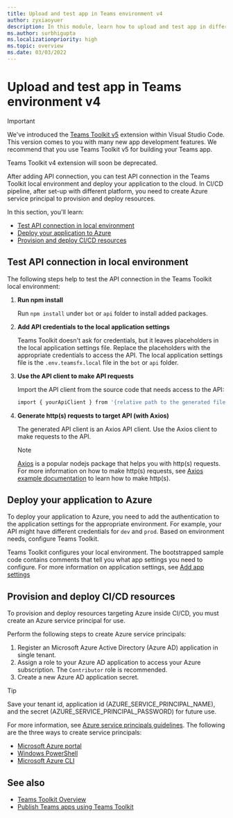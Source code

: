 ```yaml
---
title: Upload and test app in Teams environment v4
author: zyxiaoyuer
description: In this module, learn how to upload and test app in different environment using Teams toolkit v4.
ms.author: surbhigupta
ms.localizationpriority: high
ms.topic: overview
ms.date: 03/03/2022
---
```


# Upload and test app in Teams environment v4

> [!IMPORTANT]
>
> We've introduced the [Teams Toolkit v5](../teams-toolkit-fundamentals.md) extension within Visual Studio Code. This version comes to you with many new app development features. We recommend that you use Teams Toolkit v5 for building your Teams app.
>
> Teams Toolkit v4 extension will soon be deprecated.

After adding API connection, you can test API connection in the Teams Toolkit local environment and deploy your application to the cloud. In CI/CD pipeline, after set-up with different platform, you need to create Azure service principal to provision and deploy resources.

In this section, you'll learn:

* [Test API connection in local environment](#test-api-connection-in-local-environment)
* [Deploy your application to Azure](#deploy-your-application-to-azure)
* [Provision and deploy CI/CD resources](#provision-and-deploy-cicd-resources)

## Test API connection in local environment

The following steps help to test the API connection in the Teams Toolkit local environment:

 1. **Run npm install**

    Run `npm install` under `bot` or `api` folder to install added packages.

 2. **Add API credentials to the local application settings**

    Teams Toolkit doesn't ask for credentials, but it leaves placeholders in the local application settings file. Replace the placeholders with the appropriate credentials to access the API. The local application settings file is the `.env.teamsfx.local` file in the `bot` or `api` folder.

 3. **Use the API client to make API requests**

    Import the API client from the source code that needs access to the API:

    ```BASH
    import { yourApiClient } from '{relative path to the generated file}'
    ```

 4. **Generate http(s) requests to target API (with Axios)**

    The generated API client is an Axios API client. Use the Axios client to make requests to the API.

     > [!Note]
     > [Axios](https://www.npmjs.com/package/axios) is a popular nodejs package that helps you with http(s) requests. For more information on how to make http(s) requests, see [Axios example documentation](https://axios-http.com/docs/example) to learn how to make http(s).

## Deploy your application to Azure

To deploy your application to Azure, you need to add the authentication to the application settings for the appropriate environment. For example, your API might have different credentials for `dev` and `prod`. Based on environment needs, configure Teams Toolkit.

Teams Toolkit configures your local environment. The bootstrapped sample code contains comments that tell you what app settings you need to configure. For more information on application settings, see [Add app settings](https://github.com/OfficeDev/TeamsFx/wiki/%5BDocument%5D-Add-app-settings)

## Provision and deploy CI/CD resources

To provision and deploy resources targeting Azure inside CI/CD, you must create an Azure service principal for use.

Perform the following steps to create Azure service principals:

1. Register an Microsoft Azure Active Directory (Azure AD) application in single tenant.
2. Assign a role to your Azure AD application to access your Azure subscription. The `Contributor` role is recommended.
3. Create a new Azure AD application secret.

> [!TIP]
> Save your tenant id, application id (AZURE_SERVICE_PRINCIPAL_NAME), and the secret (AZURE_SERVICE_PRINCIPAL_PASSWORD) for future use.

For more information, see [Azure service principals guidelines](/azure/active-directory/develop/howto-create-service-principal-portal). The following are the three ways to create service principals:

* [Microsoft Azure portal](/azure/active-directory/develop/howto-create-service-principal-portal)
* [Windows PowerShell](/azure/active-directory/develop/howto-authenticate-service-principal-powershell)
* [Microsoft Azure CLI](/cli/azure/azure-cli-sp-tutorial-1)

## See also

* [Teams Toolkit Overview](../teams-toolkit-fundamentals.md)
* [Publish Teams apps using Teams Toolkit](publish-v4.md)
